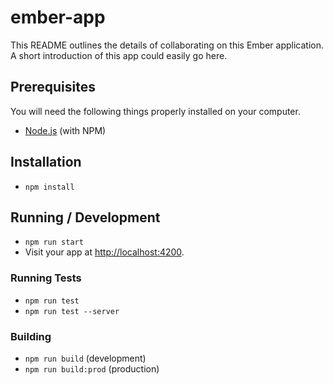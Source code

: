 # ember-app

This README outlines the details of collaborating on this Ember application.
A short introduction of this app could easily go here.

## Prerequisites

You will need the following things properly installed on your computer.

* [Node.js](https://nodejs.org/) (with NPM)

## Installation

* `npm install`

## Running / Development

* `npm run start`
* Visit your app at [http://localhost:4200](http://localhost:4200).


### Running Tests

* `npm run test`
* `npm run test --server`

### Building

* `npm run build` (development)
* `npm run build:prod` (production)

